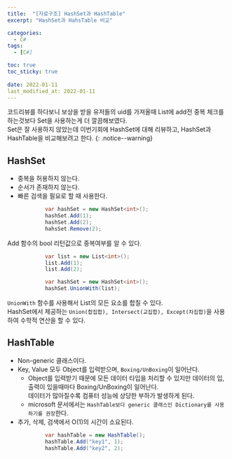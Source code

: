 ```yaml
---
title:  "[자료구조] HashSet과 HashTable"
excerpt: "HashSet과 HahsTable 비교"

categories:
  - C#
tags:
  - [C#]

toc: true
toc_sticky: true
 
date: 2022-01-11
last_modified_at: 2022-01-11
---
```


코드리뷰를 하다보니 보상을 받을 유저들의 uid를 가져올때 List에 add전 중복 체크를 하는것보다 Set을 사용하는게 더 깔끔해보였다.<br>
Set은 잘 사용하지 않았는데 이번기회에 HashSet에 대해 리뷰하고, HashSet과 HashTable을 비교해보려고 한다.
{: .notice--warning}

## HashSet
- 중복을 허용하지 않는다.
- 순서가 존재하지 않는다.
- 빠른 검색을 필요로 할 때 사용한다.

```c#
            var hashSet = new HashSet<int>();
            hashSet.Add(1);
            hashSet.Add(2);
            hahsSet.Remove(2);
```
Add 함수의 bool 리턴값으로 중복여부를 알 수 있다.


```c#
            var list = new List<int>();
            list.Add(1);
            list.Add(2);

            var hashSet = new HashSet<int>();
            hashSet.UnionWith(list);
```
`UnionWith` 함수를 사용해서 List의 모든 요소를 합칠 수 있다.<br>
HashSet에서 제공하는 `Union(합집합), Intersect(교집합), Except(차집합)`을 사용하여 수학적 연산을 할 수 있다.
<br>

## HashTable

- Non-generic 클래스이다.
- Key, Value 모두 Object를 입력받으며, `Boxing/UnBoxing`이 일어난다.
  - Object를 입력받기 때문에 모든 데이터 타입을 처리할 수 있지만 데이터의 입, 출력이 있을때마다 Boxing/UnBoxing이 일어난다.<br>
  데이터가 많아질수록 컴퓨터 성능에 상당한 부하가 발생하게 된다.
  - microsoft 문서에서는 `HashTable보다 generic 클래스인 Dictionary를 사용하기를 권장`한다.
- 추가, 삭제, 검색에서 O(1)의 시간이 소요된다.

```c#
            var hashTable = new HashTable();
            hashTable.Add("key1", 1);
            hashTable.Add("key2", 2);
```



